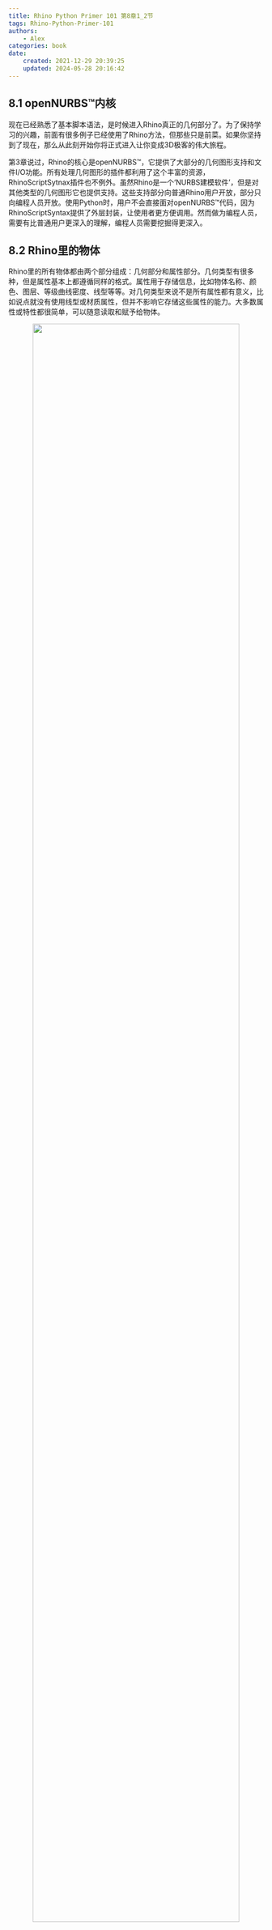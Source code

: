 ```yaml
---
title: Rhino Python Primer 101 第8章1_2节
tags: Rhino-Python-Primer-101
authors:
    - Alex
categories: book
date: 
    created: 2021-12-29 20:39:25
    updated: 2024-05-28 20:16:42
---
```


## 8.1 openNURBS™内核

现在已经熟悉了基本脚本语法，是时候进入Rhino真正的几何部分了。为了保持学习的兴趣，前面有很多例子已经使用了Rhino方法，但那些只是前菜。如果你坚持到了现在，那么从此刻开始你将正式进入让你变成3D极客的伟大旅程。

第3章说过，Rhino的核心是openNURBS™，它提供了大部分的几何图形支持和文件I/O功能。所有处理几何图形的插件都利用了这个丰富的资源，RhinoScriptSytnax插件也不例外。虽然Rhino是一个‘NURBS建模软件’，但是对其他类型的几何图形它也提供支持。这些支持部分向普通Rhino用户开放，部分只向编程人员开放。使用Python时，用户不会直接面对openNURBS™代码，因为RhinoScriptSyntax提供了外层封装，让使用者更方便调用。然而做为编程人员，需要有比普通用户更深入的理解，编程人员需要挖掘得更深入。

## 8.2 Rhino里的物体

Rhino里的所有物体都由两个部分组成：几何部分和属性部分。几何类型有很多种，但是属性基本上都遵循同样的格式。属性用于存储信息，比如物体名称、颜色、图层、等级曲线密度、线型等等。对几何类型来说不是所有属性都有意义，比如说点就没有使用线型或材质属性，但并不影响它存储这些属性的能力。大多数属性或特性都很简单，可以随意读取和赋予给物体。

<div align=center><img width="90%" src="https://cdn.jsdelivr.net/gh/chinabiue/img@latest/rhino101/primer-rhinoobjects.svg"></div>

上表列出了插件开发者可以访问的大部分属性和特征。它们大部分封装在RhinoScriptSyntax模块中，某些特征在当前暂时不可访问，因为用户自定数据元素比较特殊。我们会在基本几何章节过后再细说用户数据。

下面一小段程序在对话框展示一个物体的一些属性。并没有什么值得激动的东西，所以就略过不一一解释每行了。




```py hl_lines="1 27"

import rhinoscriptsyntax as rs

def displayobjectattributes(object_id):
    source = "By Layer", "By Object", "By Parent"
    data = []
    data.append( "Object attributes for :"+str(object_id) )
    data.append( "Description: " + rs.ObjectDescription(object_id))
    data.append( "Layer: " + rs.ObjectLayer(object_id))
    data.append( "MaterialSource: " + str(rs.ObjectMaterialSource(object_id)))

    name = rs.ObjectName(object_id)
    if not name: data.append("<Unnamed object>")
    else: data.append("Name: " + name)

    groups = rs.ObjectGroups(object_id)
    if groups:
        for i,group in enumerate(groups):
            data.append( "Group(%d): %s" % i+1, group )
    else:
        data.append("<Ungrouped object>")

    s = ""
    for line in data: s += line + "\n"
    rs.EditBox(s, "Object attributes", "RhinoPython")


if __name__=="__main__":
    id = rs.GetObject()
    displayobjectattributes(id)
```

<div align=center><img width="85%" src="https://cdn.jsdelivr.net/gh/chinabiue/img@latest/rhino101/primer-objectattributedialog.png"></div>